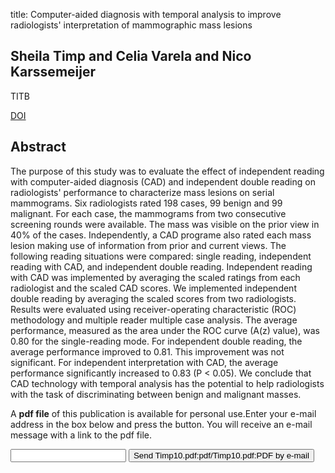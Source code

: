 title: Computer-aided diagnosis with temporal analysis to improve radiologists' interpretation of mammographic mass lesions

## Sheila Timp and Celia Varela and Nico Karssemeijer
TITB

<a href="https://doi.org/10.1109/TITB.2010.2043296">DOI</a>

## Abstract
The purpose of this study was to evaluate the effect of independent reading with computer-aided diagnosis (CAD) and independent double reading on radiologists' performance to characterize mass lesions on serial mammograms. Six radiologists rated 198 cases, 99 benign and 99 malignant. For each case, the mammograms from two consecutive screening rounds were available. The mass was visible on the prior view in 40% of the cases. Independently, a CAD programe also rated each mass lesion making use of information from prior and current views. The following reading situations were compared: single reading, independent reading with CAD, and independent double reading. Independent reading with CAD was implemented by averaging the scaled ratings from each radiologist and the scaled CAD scores. We implemented independent double reading by averaging the scaled scores from two radiologists. Results were evaluated using receiver-operating characteristic (ROC) methodology and multiple reader multiple case analysis. The average performance, measured as the area under the ROC curve (A(z) value), was 0.80 for the single-reading mode. For independent double reading, the average performance improved to 0.81. This improvement was not significant. For independent interpretation with CAD, the average performance significantly increased to 0.83 (P < 0.05). We conclude that CAD technology with temporal analysis has the potential to help radiologists with the task of discriminating between benign and malignant masses.

A <b>pdf file</b> of this publication is available for personal use.Enter your e-mail address in the box below and press the button. You will receive an e-mail message with a link to the pdf file.
<form action="sender.php">  <input type="text" name="email">  <input type="submit" value="Send Timp10.pdf:pdf/Timp10.pdf:PDF by e-mail"></form>